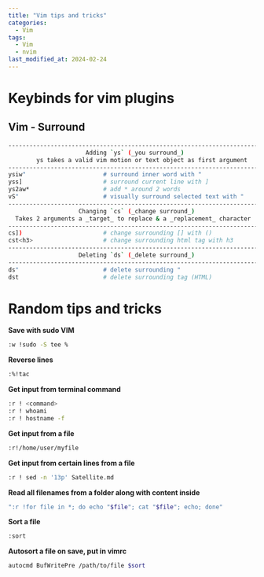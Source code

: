 ```yaml
---
title: "Vim tips and tricks"
categories:
  - Vim
tags:
  - Vim
  - nvim
last_modified_at: 2024-02-24
---
```


# Keybinds for vim plugins

## Vim - Surround

```bash
-----------------------------------------------------------------------
                      Adding `ys` (_you surround_)
        ys takes a valid vim motion or text object as first argument
-----------------------------------------------------------------------
ysiw"                      # surround inner word with "
yss]                       # surround current line with ]
ys2aw*                     # add * around 2 words
vS"                        # visually surround selected text with "
-----------------------------------------------------------------------
                    Changing `cs` (_change surround_)
  Takes 2 arguments a _target_ to replace & a _replacement_ character
-----------------------------------------------------------------------
cs])                       # change surrounding [] with ()
cst<h3>                    # change surrounding html tag with h3
-----------------------------------------------------------------------
                    Deleting `ds` (_delete surround_)
-----------------------------------------------------------------------
ds"                        # delete surrounding "
dst                        # delete surrounding tag (HTML)
```

# Random tips and tricks
**Save with sudo VIM**
```bash
:w !sudo -S tee %
```
**Reverse lines**
```bash
:%!tac
```
**Get input from terminal command**
```bash
:r ! <command>
:r ! whoami
:r ! hostname -f
```
**Get input from a file**
```bash
:r!/home/user/myfile
```
**Get input from certain lines from a file**
```bash
:r ! sed -n '13p' Satellite.md
```
**Read all filenames from a folder along with content inside**
```bash
":r !for file in *; do echo "$file"; cat "$file"; echo; done"
```
**Sort a file**
```bash
:sort
```
**Autosort a file on save, put in vimrc**
```bash
autocmd BufWritePre /path/to/file $sort
```
